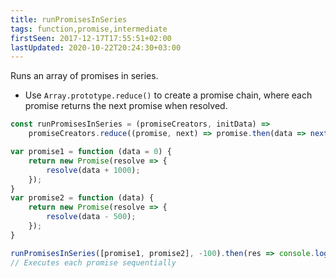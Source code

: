 ```yaml
---
title: runPromisesInSeries
tags: function,promise,intermediate
firstSeen: 2017-12-17T17:55:51+02:00
lastUpdated: 2020-10-22T20:24:30+03:00
---
```


Runs an array of promises in series.

- Use `Array.prototype.reduce()` to create a promise chain, where each promise returns the next promise when resolved.

```js
const runPromisesInSeries = (promiseCreators, initData) =>
    promiseCreators.reduce((promise, next) => promise.then(data => next(data)), Promise.resolve(initData));
```

```js
var promise1 = function (data = 0) {
    return new Promise(resolve => {
        resolve(data + 1000);
    });
}
var promise2 = function (data) {
    return new Promise(resolve => {
        resolve(data - 500);
    });
}

runPromisesInSeries([promise1, promise2], -100).then(res => console.log(res)); // 400
// Executes each promise sequentially
```

